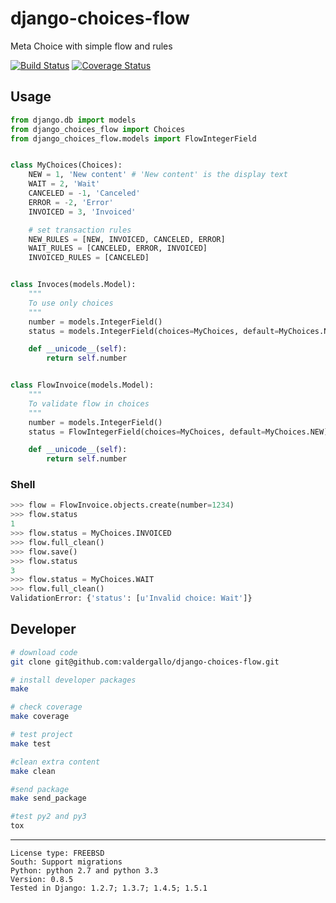 django-choices-flow
==================

Meta Choice with simple flow and rules

[![Build Status](https://travis-ci.org/valdergallo/django-choices-flow.png?branch=master)](https://travis-ci.org/valdergallo/django-choices-flow)
[![Coverage Status](https://coveralls.io/repos/valdergallo/django-choices-flow/badge.png)](https://coveralls.io/r/valdergallo/django-choices-flow)

## Usage


```python
from django.db import models
from django_choices_flow import Choices
from django_choices_flow.models import FlowIntegerField


class MyChoices(Choices):
    NEW = 1, 'New content' # 'New content' is the display text
    WAIT = 2, 'Wait'
    CANCELED = -1, 'Canceled'
    ERROR = -2, 'Error'
    INVOICED = 3, 'Invoiced'

    # set transaction rules
    NEW_RULES = [NEW, INVOICED, CANCELED, ERROR]
    WAIT_RULES = [CANCELED, ERROR, INVOICED]
    INVOICED_RULES = [CANCELED]


class Invoces(models.Model):
	"""
	To use only choices
	"""
    number = models.IntegerField()
    status = models.IntegerField(choices=MyChoices, default=MyChoices.NEW)

    def __unicode__(self):
        return self.number


class FlowInvoice(models.Model):
	"""
	To validate flow in choices
	"""
	number = models.IntegerField()
	status = FlowIntegerField(choices=MyChoices, default=MyChoices.NEW)

	def __unicode__(self):
        return self.number
```

### Shell

```python
>>> flow = FlowInvoice.objects.create(number=1234)
>>> flow.status
1
>>> flow.status = MyChoices.INVOICED
>>> flow.full_clean()
>>> flow.save()
>>> flow.status
3
>>> flow.status = MyChoices.WAIT
>>> flow.full_clean()
ValidationError: {'status': [u'Invalid choice: Wait']}
```

## Developer

```bash
# download code
git clone git@github.com:valdergallo/django-choices-flow.git

# install developer packages
make

# check coverage
make coverage

# test project
make test

#clean extra content
make clean

#send package
make send_package

#test py2 and py3
tox
```


-----------------------------------------------------------
    License type: FREEBSD
    South: Support migrations
    Python: python 2.7 and python 3.3
    Version: 0.8.5
    Tested in Django: 1.2.7; 1.3.7; 1.4.5; 1.5.1
